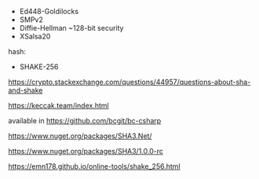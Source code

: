 - Ed448-Goldilocks
- SMPv2
- Diffie-Hellman ~128-bit security
- XSalsa20

hash:
- SHAKE-256

https://crypto.stackexchange.com/questions/44957/questions-about-sha-and-shake

https://keccak.team/index.html

available in https://github.com/bcgit/bc-csharp

https://www.nuget.org/packages/SHA3.Net/

https://www.nuget.org/packages/SHA3/1.0.0-rc

https://emn178.github.io/online-tools/shake_256.html
